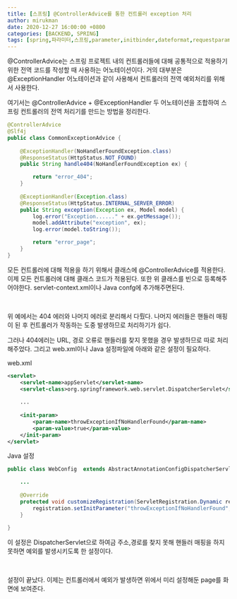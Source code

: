 ```yaml
---
title: [스프링] @ControllerAdvice를 통한 컨트롤러 exception 처리
author: mirukman
date: 2020-12-27 16:00:00 +0800
categories: [BACKEND, SPRING]
tags: [spring,파라미터,스프링,parameter,initbinder,dateformat,requestparam,modelattribute]
---
```


@ControllerAdvice는 스프링 프로젝트 내의 컨트롤러들에 대해 공통적으로 적용하기 위한 전역 코드를 작성할 때 사용하는 어노테이션이다. 거의 대부분은 @ExceptionHandler 어노테이션과 같이 사용해서 컨트롤러의 전역 예외처리를 위해서 사용한다.

여기서는 @ControllerAdvice \+ @ExceptionHandler 두 어노테이션을 조합하여 스프링 컨트롤러의 전역 처리기를 만드는 방법을 정리한다.

~~~ java
@ControllerAdvice
@Slf4j
public class CommonExceptionAdvice {
    
	@ExceptionHandler(NoHandlerFoundException.class)
    @ResponseStatus(HttpStatus.NOT_FOUND)
    public String handle404(NoHandlerFoundException ex) {

        return "error_404";
    }
	
    @ExceptionHandler(Exception.class)
    @ResponseStatus(HttpStatus.INTERNAL_SERVER_ERROR)
    public String exception(Exception ex, Model model) {
        log.error("Exception......" + ex.getMessage());
        model.addAttribute("exception", ex);
        log.error(model.toString());

        return "error_page";
    }
}
~~~

모든 컨트롤러에 대해 적용을 하기 위해서 클래스에 @ControllerAdvice를 적용한다. 이제 모든 컨트롤러에 대해 클래스 코드가 적용된다. 또한 위 클래스를 빈으로 등록해주어야한다. servlet-context.xml이나 Java confg에 추가해주면된다.

<br>

위 예에서는 404 에러와 나머지 에러로 분리해서 다뤘다. 나머지 에러들은 핸들러 매핑이 된 후 컨트롤러가 작동하는 도중 발생하므로 처리하기가 쉽다.

그러나 404에러는 URL, 경로 오류로 핸들러를 찾지 못했을 경우 발생하므로 따로 처리해주었다. 그리고 web.xml이나 Java 설정파일에 아래와 같은 설정이 필요하다.

web.xml
~~~ xml
<servlet>
	<servlet-name>appServlet</servlet-name>
	<servlet-class>org.springframework.web.servlet.DispatcherServlet</servlet-class>
	
	...
	
	<init-param>
		<param-name>throwExceptionIfNoHandlerFound</param-name>
		<param-value>true</param-value>
	</init-param>
</servlet>
~~~

Java 설정
~~~ java
public class WebConfig  extends AbstractAnnotationConfigDispatcherServletInitializer {

	...
	
	@Override
	protected void customizeRegistration(ServletRegistration.Dynamic registration) {
		registration.setInitParameter("throwExceptionIfNoHandlerFound", "true");
	}
    
}
~~~

이 설정은 DispatcherServlet으로 하여금 주소,경로를 찾지 못해 핸들러 매핑을 하지못하면 예외를 발생시키도록 한 설정이다.

<br>

설정이 끝났다. 이제는 컨트롤러에서 예외가 발생하면 위에서 미리 설정해둔 page를 화면에 보여준다.
